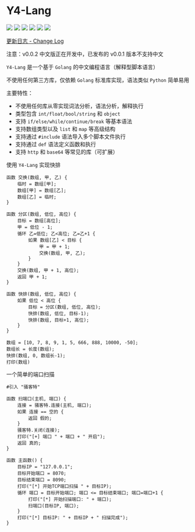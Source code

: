 # Y4-Lang

![](https://img.shields.io/github/license/4ra1n/y4-lang)
![](https://img.shields.io/github/languages/top/4ra1n/y4-lang)
![](https://img.shields.io/github/v/release/4ra1n/y4-lang)
![](https://img.shields.io/github/downloads/4ra1n/y4-lang/total)
![](https://img.shields.io/github/actions/workflow/status/4ra1n/y4-lang/y4-lang.yml?branch=master)
![](https://img.shields.io/badge/Code%20Lines-8865-blue)

[更新日志 - Change Log](CHANGELOG.md)

注意：v0.0.2 中文版正在开发中，已发布的 v0.0.1 版本不支持中文

`Y4-Lang` 是一个基于 `Golang` 的中文编程语言（解释型脚本语言）

不使用任何第三方库，仅依赖 `Golang` 标准库实现，语法类似 `Python` 简单易用

主要特性：
- 不使用任何库从零实现词法分析，语法分析，解释执行
- 类型包含 `int/float/bool/string` 和 `object`
- 支持 `if/else/while/continue/break` 等基本语法
- 支持数组类型以及 `list` 和 `map` 等高级结构
- 支持通过 `#include` 语法导入多个脚本文件执行
- 支持通过 `def` 语法定义函数和执行
- 支持 `http` 和 `base64` 等常见的库（可扩展）

使用 `Y4-Lang` 实现快排

```text
函数 交换(数组, 甲, 乙) {
    临时 = 数组[甲];
    数组[甲] = 数组[乙];
    数组[乙] = 临时;
}

函数 分区(数组, 低位, 高位) {
    目标 = 数组[高位];
    甲 = 低位 - 1;
    循环 乙=低位; 乙<高位; 乙=乙+1 {
        如果 数组[乙] < 目标 {
            甲 = 甲 + 1;
            交换(数组, 甲, 乙);
        }
    }
    交换(数组, 甲 + 1, 高位);
    返回 甲 + 1;
}

函数 快排(数组, 低位, 高位) {
    如果 低位 < 高位 {
        目标 = 分区(数组, 低位, 高位);
        快排(数组, 低位, 目标-1);
        快排(数组, 目标+1, 高位);
    }
}

数组 = [10, 7, 8, 9, 1, 5, 666, 888, 10000, -50];
数组长 = 长度(数组);
快排(数组, 0, 数组长-1);
打印(数组)
```

一个简单的端口扫描

```text
#引入 "骚客特"

函数 扫端口(主机, 端口) {
    连接 = 骚客特.连接(主机, 端口);
    如果 连接 == 空的 {
        返回 假的;
    }
    骚客特.关闭(连接);
    打印("[+] 端口 " + 端口 + " 开启");
    返回 真的;
}

函数 主函数() {
    目标IP = "127.0.0.1";
    目标开始端口 = 8070;
    目标结束端口 = 8090;
    打印("[*] 开始TCP端口扫描 " + 目标IP);
    循环 端口 = 目标开始端口; 端口 <= 目标结束端口; 端口=端口+1 {
        打印("[*] 开始扫描端口: " + 端口);
        扫端口(目标IP, 端口);
    }
    打印("[*] 目标IP: " + 目标IP + " 扫描完成");
}
```
